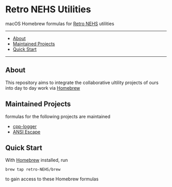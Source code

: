 # Retro NEHS Utilities

macOS Homebrew formulas for [Retro NEHS](https://github.com/retro-NEHS) utilities

---
- [About](#about)
- [Maintained Projects](maintained-projects)
- [Quick Start](#quick-start)
---

<a name="about"></a>
## About
This repository aims to integrate the collaborative ultility projects of ours into day to day work via [Homebrew](https://brew.sh)

<a name="maintained-projects"></a>
## Maintained Projects
formulas for the following projects are maintained
- [cpp-logger](https://github.com/AlexFxw/cpp-logger)
- [ANSI Escape](https://github.com/HsuanTingLu/ansi-escape)

<a name="quick-start"></a>
## Quick Start
With [Homebrew](https://brew.sh) installed, run
```Shell
brew tap retro-NEHS/brew
```
to gain access to these Homebrew formulas
